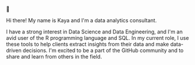👋 

Hi there! My name is Kaya and I'm a data analytics consultant. 

I have a strong interest in Data Science and Data Engineering, and I'm an avid user of the R programming language and SQL. In my current role, I use these tools to help clients extract insights from their data and make data-driven decisions. I'm excited to be a part of the GitHub community and to share and learn from others in the field.




<!---
kayaozkur/kayaozkur is a ✨ special ✨ repository because its `README.md` (this file) appears on your GitHub profile.
You can click the Preview link to take a look at your changes.
--->
